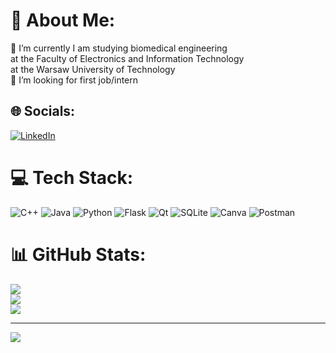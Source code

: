 # 💫 About Me:
🌱 I’m currently I am studying biomedical engineering<br> at the Faculty of Electronics and Information Technology<br> at the Warsaw University of Technology<br>🤝 I’m looking for first job/intern<br>


## 🌐 Socials:
[![LinkedIn](https://img.shields.io/badge/LinkedIn-%230077B5.svg?logo=linkedin&logoColor=white)](https://linkedin.com/in/stanisław-moska) 

# 💻 Tech Stack:
![C++](https://img.shields.io/badge/c++-%2300599C.svg?style=plastic&logo=c%2B%2B&logoColor=white) ![Java](https://img.shields.io/badge/java-%23ED8B00.svg?style=plastic&logo=java&logoColor=white) ![Python](https://img.shields.io/badge/python-3670A0?style=plastic&logo=python&logoColor=ffdd54) ![Flask](https://img.shields.io/badge/flask-%23000.svg?style=plastic&logo=flask&logoColor=white) ![Qt](https://img.shields.io/badge/Qt-%23217346.svg?style=plastic&logo=Qt&logoColor=white) ![SQLite](https://img.shields.io/badge/sqlite-%2307405e.svg?style=plastic&logo=sqlite&logoColor=white) ![Canva](https://img.shields.io/badge/Canva-%2300C4CC.svg?style=plastic&logo=Canva&logoColor=white) ![Postman](https://img.shields.io/badge/Postman-FF6C37?style=plastic&logo=postman&logoColor=white)
# 📊 GitHub Stats:
![](https://github-readme-stats.vercel.app/api?username=TheStm&theme=synthwave&hide_border=true&include_all_commits=false&count_private=true)<br/>
![](https://github-readme-streak-stats.herokuapp.com/?user=TheStm&theme=synthwave&hide_border=true)<br/>
![](https://github-readme-stats.vercel.app/api/top-langs/?username=TheStm&theme=synthwave&hide_border=true&include_all_commits=false&count_private=true&layout=compact)

---
[![](https://visitcount.itsvg.in/api?id=TheStm&icon=7&color=1)](https://visitcount.itsvg.in)

<!-- Proudly created with GPRM ( https://gprm.itsvg.in ) -->
